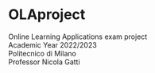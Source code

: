 # OLAproject

Online Learning Applications exam project  
Academic Year 2022/2023  
Politecnico di Milano  
Professor Nicola Gatti
